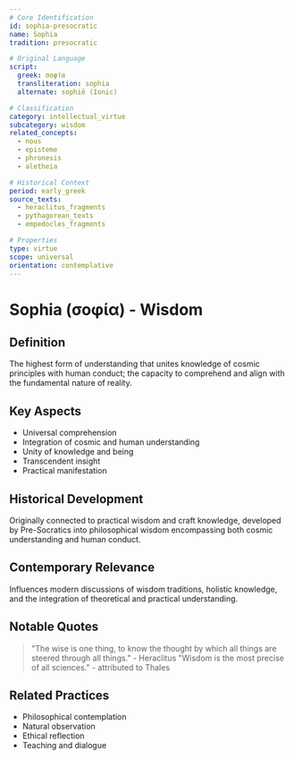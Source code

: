 ```yaml
---
# Core Identification
id: sophia-presocratic
name: Sophia
tradition: presocratic

# Original Language
script:
  greek: σοφία
  transliteration: sophia
  alternate: sophiē (Ionic)

# Classification
category: intellectual_virtue
subcategory: wisdom
related_concepts:
  - nous
  - episteme
  - phronesis
  - aletheia

# Historical Context
period: early_greek
source_texts:
  - heraclitus_fragments
  - pythagorean_texts
  - empedocles_fragments

# Properties
type: virtue
scope: universal
orientation: contemplative
---
```


# Sophia (σοφία) - Wisdom

## Definition
The highest form of understanding that unites knowledge of cosmic principles with human conduct; the capacity to comprehend and align with the fundamental nature of reality.

## Key Aspects
- Universal comprehension
- Integration of cosmic and human understanding
- Unity of knowledge and being
- Transcendent insight
- Practical manifestation

## Historical Development
Originally connected to practical wisdom and craft knowledge, developed by Pre-Socratics into philosophical wisdom encompassing both cosmic understanding and human conduct.

## Contemporary Relevance
Influences modern discussions of wisdom traditions, holistic knowledge, and the integration of theoretical and practical understanding.

## Notable Quotes
> "The wise is one thing, to know the thought by which all things are steered through all things." - Heraclitus
> "Wisdom is the most precise of all sciences." - attributed to Thales

## Related Practices
- Philosophical contemplation
- Natural observation
- Ethical reflection
- Teaching and dialogue